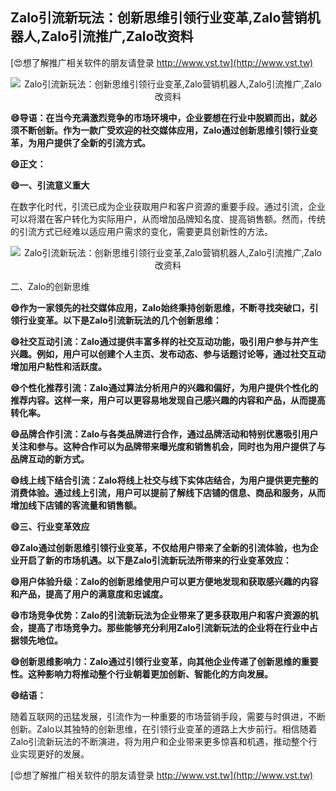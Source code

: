 ## **Zalo引流新玩法：创新思维引领行业变革,Zalo营销机器人,Zalo引流推广,Zalo改资料**

[😍想了解推广相关软件的朋友请登录 http://www.vst.tw](http://www.vst.tw)

 <center><img src="https://vst.tw/MP4/tuiguang/png/0.png" alt="Zalo引流新玩法：创新思维引领行业变革,Zalo营销机器人,Zalo引流推广,Zalo改资料"></center>

**😄导语：在当今充满激烈竞争的市场环境中，企业要想在行业中脱颖而出，就必须不断创新。作为一款广受欢迎的社交媒体应用，Zalo通过创新思维引领行业变革，为用户提供了全新的引流方式。**

**😄正文：**

**😄一、引流意义重大**

在数字化时代，引流已成为企业获取用户和客户资源的重要手段。通过引流，企业可以将潜在客户转化为实际用户，从而增加品牌知名度、提高销售额。然而，传统的引流方式已经难以适应用户需求的变化，需要更具创新性的方法。

 <center><img src="https://vst.tw/MP4/tuiguang/png/0.png" alt="Zalo引流新玩法：创新思维引领行业变革,Zalo营销机器人,Zalo引流推广,Zalo改资料"></center>

二、Zalo的创新思维

**😄作为一家领先的社交媒体应用，Zalo始终秉持创新思维，不断寻找突破口，引领行业变革。以下是Zalo引流新玩法的几个创新思维：**

**😄社交互动引流：Zalo通过提供丰富多样的社交互动功能，吸引用户参与并产生兴趣。例如，用户可以创建个人主页、发布动态、参与话题讨论等，通过社交互动增加用户粘性和活跃度。**

**😄个性化推荐引流：Zalo通过算法分析用户的兴趣和偏好，为用户提供个性化的推荐内容。这样一来，用户可以更容易地发现自己感兴趣的内容和产品，从而提高转化率。**

**😄品牌合作引流：Zalo与各类品牌进行合作，通过品牌活动和特别优惠吸引用户关注和参与。这种合作可以为品牌带来曝光度和销售机会，同时也为用户提供了与品牌互动的新方式。**

**😄线上线下结合引流：Zalo将线上社交与线下实体店结合，为用户提供更完整的消费体验。通过线上引流，用户可以提前了解线下店铺的信息、商品和服务，从而增加线下店铺的客流量和销售额。**

**😄三、行业变革效应**

**😄Zalo通过创新思维引领行业变革，不仅给用户带来了全新的引流体验，也为企业开启了新的市场机遇。以下是Zalo引流新玩法所带来的行业变革效应：**

**😄用户体验升级：Zalo的创新思维使用户可以更方便地发现和获取感兴趣的内容和产品，提高了用户的满意度和忠诚度。**

**😄市场竞争优势：Zalo的引流新玩法为企业带来了更多获取用户和客户资源的机会，提高了市场竞争力。那些能够充分利用Zalo引流新玩法的企业将在行业中占据领先地位。**

**😄创新思维影响力：Zalo通过引领行业变革，向其他企业传递了创新思维的重要性。这种影响力将推动整个行业朝着更加创新、智能化的方向发展。**

**😄结语：**

随着互联网的迅猛发展，引流作为一种重要的市场营销手段，需要与时俱进，不断创新。Zalo以其独特的创新思维，在引领行业变革的道路上大步前行。相信随着Zalo引流新玩法的不断演进，将为用户和企业带来更多惊喜和机遇，推动整个行业实现更好的发展。

[😍想了解推广相关软件的朋友请登录 http://www.vst.tw](http://www.vst.tw)



